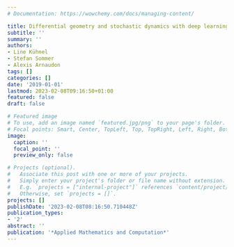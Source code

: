 ```yaml
---
# Documentation: https://wowchemy.com/docs/managing-content/

title: Differential geometry and stochastic dynamics with deep learning numerics
subtitle: ''
summary: ''
authors:
- Line Kühnel
- Stefan Sommer
- Alexis Arnaudon
tags: []
categories: []
date: '2019-01-01'
lastmod: 2023-02-08T09:16:50+01:00
featured: false
draft: false

# Featured image
# To use, add an image named `featured.jpg/png` to your page's folder.
# Focal points: Smart, Center, TopLeft, Top, TopRight, Left, Right, BottomLeft, Bottom, BottomRight.
image:
  caption: ''
  focal_point: ''
  preview_only: false

# Projects (optional).
#   Associate this post with one or more of your projects.
#   Simply enter your project's folder or file name without extension.
#   E.g. `projects = ["internal-project"]` references `content/project/deep-learning/index.md`.
#   Otherwise, set `projects = []`.
projects: []
publishDate: '2023-02-08T08:16:50.710448Z'
publication_types:
- '2'
abstract: ''
publication: '*Applied Mathematics and Computation*'
---
```


